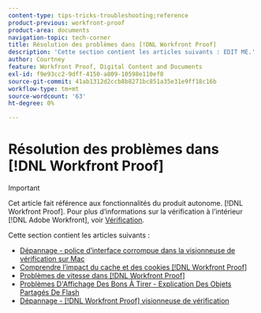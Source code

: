 ```yaml
---
content-type: tips-tricks-troubleshooting;reference
product-previous: workfront-proof
product-area: documents
navigation-topic: tech-corner
title: Résolution des problèmes dans [!DNL Workfront Proof]
description: 'Cette section contient les articles suivants : EDIT ME.'
author: Courtney
feature: Workfront Proof, Digital Content and Documents
exl-id: f9e93cc2-9dff-4150-a809-10598e110ef8
source-git-commit: 41ab1312d2ccb8b8271bc851a35e31e9ff18c16b
workflow-type: tm+mt
source-wordcount: '63'
ht-degree: 0%

---
```


# Résolution des problèmes dans [!DNL Workfront Proof]

>[!IMPORTANT]
>
>Cet article fait référence aux fonctionnalités du produit autonome. [!DNL Workfront Proof]. Pour plus d’informations sur la vérification à l’intérieur [!DNL Adobe Workfront], voir [Vérification](../../../review-and-approve-work/proofing/proofing.md).

Cette section contient les articles suivants :

* [Dépannage - police d’interface corrompue dans la visionneuse de vérification sur Mac](../../../workfront-proof/wp-tech-corner/troubleshooting/corrupted-interface-font-pv-mac.md)
* [Comprendre l’impact du cache et des cookies [!DNL Workfront Proof]](../../../workfront-proof/wp-tech-corner/troubleshooting/how-cache-cookies-affect-pv.md)
* [Problèmes de vitesse dans [!DNL Workfront Proof]](../../../workfront-proof/wp-tech-corner/troubleshooting/speed-issue.md)
* [Problèmes D&#39;Affichage Des Bons À Tirer - Explication Des Objets Partagés De Flash](../../../workfront-proof/wp-tech-corner/troubleshooting/view-proof-flash-shared-object.md)
* [Dépannage - [!DNL Workfront Proof] visionneuse de vérification](../../../workfront-proof/wp-tech-corner/troubleshooting/proofing-viewer.md)
